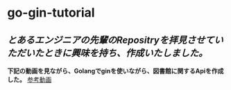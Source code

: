 # go-gin-tutorial

*とあるエンジニアの先輩のRepositryを拝見させていただいたときに興味を持ち、作成いたしました。*<br>
-------------------------------------------------------------------------------------------
**下記の動画を見ながら、Golangでginを使いながら、図書館に関するApiを作成した。**
[参考動画](https://www.youtube.com/watch?v=bj77B59nkTQ)
